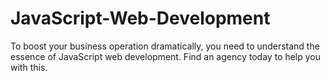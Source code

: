 # JavaScript-Web-Development
To boost your business operation dramatically, you need to understand the essence of JavaScript web development. Find an agency today to help you with this.
